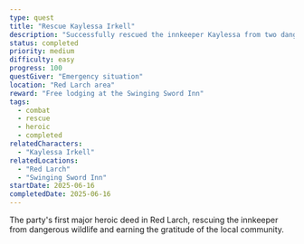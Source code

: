 ```yaml
---
type: quest
title: "Rescue Kaylessa Irkell"
description: "Successfully rescued the innkeeper Kaylessa from two dangerous bears while she was out picking mushrooms. The party defeated both bears and escorted her safely back to Red Larch."
status: completed
priority: medium
difficulty: easy
progress: 100
questGiver: "Emergency situation"
location: "Red Larch area"
reward: "Free lodging at the Swinging Sword Inn"
tags:
  - combat
  - rescue
  - heroic
  - completed
relatedCharacters:
  - "Kaylessa Irkell"
relatedLocations:
  - "Red Larch"
  - "Swinging Sword Inn"
startDate: 2025-06-16
completedDate: 2025-06-16
---
```


The party's first major heroic deed in Red Larch, rescuing the innkeeper from dangerous wildlife and earning the gratitude of the local community.
